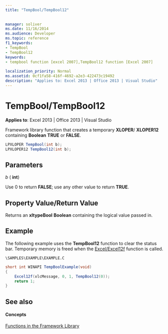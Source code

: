 ```yaml
---
title: "TempBool/TempBool12"
 
 
manager: soliver
ms.date: 11/16/2014
ms.audience: Developer
ms.topic: reference
f1_keywords:
- TempBool
- TempBool12
keywords:
- tempbool function [excel 2007],TempBool12 function [Excel 2007]
 
localization_priority: Normal
ms.assetid: 0cf1fa58-416f-4692-a2e3-422473c19492
description: "Applies to: Excel 2013 | Office 2013 | Visual Studio"
---
```


# TempBool/TempBool12

 **Applies to**: Excel 2013 | Office 2013 | Visual Studio 
  
Framework library function that creates a temporary **XLOPER**/ **XLOPER12** containing **Boolean** **TRUE** or **FALSE**.
  
```cs
LPXLOPER TempBool(int b);
LPXLOPER12 TempBool12(int b);
```

## Parameters

 _b_ ( **int**)
  
Use 0 to return **FALSE**; use any other value to return **TRUE**.
  
## Property Value/Return Value

Returns an **xltypeBool** **Boolean** containing the logical value passed in. 
  
## Example

The following example uses the **TempBool12** function to clear the status bar. Temporary memory is freed when the [Excel/Excel12f](excel-excel12f.md) function is called. 
  
 `\SAMPLES\EXAMPLE\EXAMPLE.C`
  
```cs
short int WINAPI TempBoolExample(void)
{
    Excel12f(xlcMessage, 0, 1, TempBool12(0));
    return 1;
}
```

## See also

#### Concepts

[Functions in the Framework Library](functions-in-the-framework-library.md)

